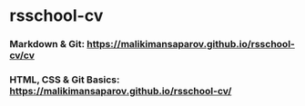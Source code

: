 # rsschool-cv

### Markdown & Git: https://malikimansaparov.github.io/rsschool-cv/cv

### HTML, CSS & Git Basics: https://malikimansaparov.github.io/rsschool-cv/
